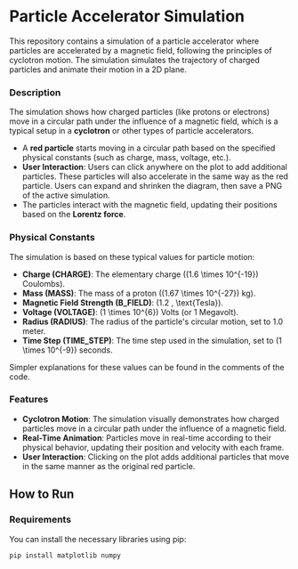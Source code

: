 # Particle Accelerator Simulation

This repository contains a simulation of a particle accelerator where particles are accelerated by a magnetic field, following the principles of cyclotron motion. The simulation simulates the trajectory of charged particles and animate their motion in a 2D plane.

### Description

The simulation shows how charged particles (like protons or electrons) move in a circular path under the influence of a magnetic field, which is a typical setup in a **cyclotron** or other types of particle accelerators.

- A **red particle** starts moving in a circular path based on the specified physical constants (such as charge, mass, voltage, etc.).
- **User Interaction**: Users can click anywhere on the plot to add additional particles. These particles will also accelerate in the same way as the red particle. Users can expand and shrinken the diagram, then save a PNG of the active simulation.
- The particles interact with the magnetic field, updating their positions based on the **Lorentz force**.

### Physical Constants

The simulation is based on these typical values for particle motion:

  - **Charge (CHARGE)**: The elementary charge (\(1.6 \times 10^{-19}\) Coulombs).
  - **Mass (MASS)**: The mass of a proton (\(1.67 \times 10^{-27}\) kg).
  - **Magnetic Field Strength (B_FIELD)**: \(1.2 \, \text{Tesla}\).
  - **Voltage (VOLTAGE)**: \(1 \times 10^{6}\) Volts (or 1 Megavolt).
  - **Radius (RADIUS)**: The radius of the particle's circular motion, set to 1.0 meter.
  - **Time Step (TIME_STEP)**: The time step used in the simulation, set to \(1 \times 10^{-9}\) seconds.

Simpler explanations for these values can be found in the comments of the code.

### Features

  - **Cyclotron Motion**: The simulation visually demonstrates how charged particles move in a circular path under the influence of a magnetic field.
  - **Real-Time Animation**: Particles move in real-time according to their physical behavior, updating their position and velocity with each frame.
  - **User Interaction**: Clicking on the plot adds additional particles that move in the same manner as the original red particle.

## How to Run

### Requirements

You can install the necessary libraries using pip:

```bash
pip install matplotlib numpy
